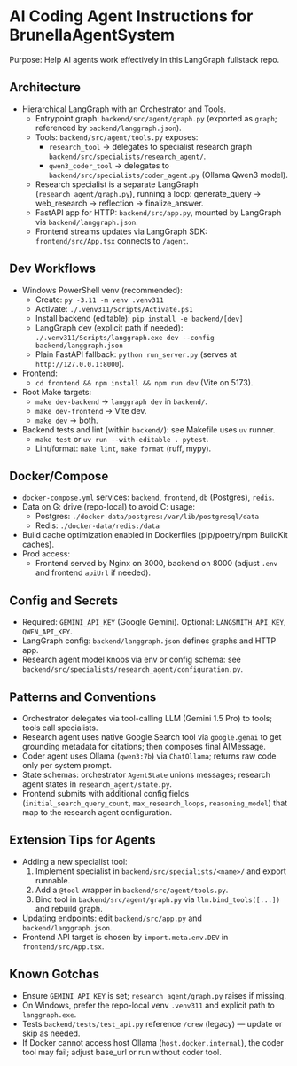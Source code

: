 # AI Coding Agent Instructions for BrunellaAgentSystem

Purpose: Help AI agents work effectively in this LangGraph fullstack repo.

## Architecture
- Hierarchical LangGraph with an Orchestrator and Tools.
  - Entrypoint graph: `backend/src/agent/graph.py` (exported as `graph`; referenced by `backend/langgraph.json`).
  - Tools: `backend/src/agent/tools.py` exposes:
    - `research_tool` → delegates to specialist research graph `backend/src/specialists/research_agent/`.
    - `qwen3_coder_tool` → delegates to `backend/src/specialists/coder_agent.py` (Ollama Qwen3 model).
  - Research specialist is a separate LangGraph (`research_agent/graph.py`), running a loop: generate_query → web_research → reflection → finalize_answer.
  - FastAPI app for HTTP: `backend/src/app.py`, mounted by LangGraph via `backend/langgraph.json`.
  - Frontend streams updates via LangGraph SDK: `frontend/src/App.tsx` connects to `/agent`.

## Dev Workflows
- Windows PowerShell venv (recommended):
  - Create: `py -3.11 -m venv .venv311`
  - Activate: `./.venv311/Scripts/Activate.ps1`
  - Install backend (editable): `pip install -e backend/[dev]`
  - LangGraph dev (explicit path if needed): `./.venv311/Scripts/langgraph.exe dev --config backend/langgraph.json`
  - Plain FastAPI fallback: `python run_server.py` (serves at `http://127.0.0.1:8000`).
- Frontend:
  - `cd frontend && npm install && npm run dev` (Vite on 5173).
- Root Make targets:
  - `make dev-backend` → `langgraph dev` in `backend/`.
  - `make dev-frontend` → Vite dev.
  - `make dev` → both.
- Backend tests and lint (within `backend/`): see Makefile uses `uv` runner.
  - `make test` or `uv run --with-editable . pytest`.
  - Lint/format: `make lint`, `make format` (ruff, mypy).

## Docker/Compose
- `docker-compose.yml` services: `backend`, `frontend`, `db` (Postgres), `redis`.
- Data on G: drive (repo-local) to avoid C: usage:
  - Postgres: `./docker-data/postgres:/var/lib/postgresql/data`
  - Redis: `./docker-data/redis:/data`
- Build cache optimization enabled in Dockerfiles (pip/poetry/npm BuildKit caches).
- Prod access:
  - Frontend served by Nginx on 3000, backend on 8000 (adjust `.env` and frontend `apiUrl` if needed).

## Config and Secrets
- Required: `GEMINI_API_KEY` (Google Gemini). Optional: `LANGSMITH_API_KEY`, `QWEN_API_KEY`.
- LangGraph config: `backend/langgraph.json` defines graphs and HTTP app.
- Research agent model knobs via env or config schema: see `backend/src/specialists/research_agent/configuration.py`.

## Patterns and Conventions
- Orchestrator delegates via tool-calling LLM (Gemini 1.5 Pro) to tools; tools call specialists.
- Research agent uses native Google Search tool via `google.genai` to get grounding metadata for citations; then composes final AIMessage.
- Coder agent uses Ollama (`qwen3:7b`) via `ChatOllama`; returns raw code only per system prompt.
- State schemas: orchestrator `AgentState` unions messages; research agent states in `research_agent/state.py`.
- Frontend submits with additional config fields (`initial_search_query_count`, `max_research_loops`, `reasoning_model`) that map to the research agent configuration.

## Extension Tips for Agents
- Adding a new specialist tool:
  1) Implement specialist in `backend/src/specialists/<name>/` and export runnable.
  2) Add a `@tool` wrapper in `backend/src/agent/tools.py`.
  3) Bind tool in `backend/src/agent/graph.py` via `llm.bind_tools([...])` and rebuild graph.
- Updating endpoints: edit `backend/src/app.py` and `backend/langgraph.json`.
- Frontend API target is chosen by `import.meta.env.DEV` in `frontend/src/App.tsx`.

## Known Gotchas
- Ensure `GEMINI_API_KEY` is set; `research_agent/graph.py` raises if missing.
- On Windows, prefer the repo-local venv `.venv311` and explicit path to `langgraph.exe`.
- Tests `backend/tests/test_api.py` reference `/crew` (legacy) — update or skip as needed.
- If Docker cannot access host Ollama (`host.docker.internal`), the coder tool may fail; adjust base_url or run without coder tool.
